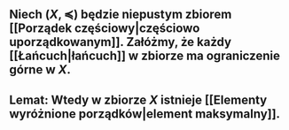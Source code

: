 ## Niech $(X,\preceq)$ będzie niepustym zbiorem [[Porządek częściowy|częściowo uporządkowanym]]. Załóżmy, że każdy [[Łańcuch|łańcuch]] w zbiorze  ma ograniczenie górne w $X$.
##  **Lemat:** Wtedy w zbiorze $X$ istnieje [[Elementy wyróżnione porządków|element maksymalny]].